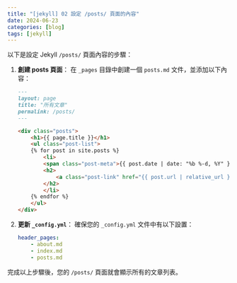 ```yaml
---
title: "[jekyll] 02 設定 /posts/ 頁面的內容"
date: 2024-06-23
categories: [blog]
tags: [jekyll]
---
```


以下是設定 Jekyll `/posts/` 頁面內容的步驟：

1. **創建 posts 頁面**：
    在 `_pages` 目錄中創建一個 `posts.md` 文件，並添加以下內容：

    ```markdown
    ---
    layout: page
    title: "所有文章"
    permalink: /posts/
    ---

    <div class="posts">
        <h1>{{ page.title }}</h1>
        <ul class="post-list">
        {% for post in site.posts %}
            <li>
            <span class="post-meta">{{ post.date | date: "%b %-d, %Y" }}</span>
            <h2>
                <a class="post-link" href="{{ post.url | relative_url }}">{{ post.title | escape }}</a>
            </h2>
            </li>
        {% endfor %}
        </ul>
    </div>
    ```

2. **更新 `_config.yml`**：
    確保您的 `_config.yml` 文件中有以下設置：

    ```yaml
    header_pages:
        - about.md
        - index.md
        - posts.md
    ```

完成以上步驟後，您的 `/posts/` 頁面就會顯示所有的文章列表。
